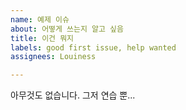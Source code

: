 ```yaml
---
name: 예제 이슈
about: 어떻게 쓰는지 알고 싶음
title: 이건 뭐지
labels: good first issue, help wanted
assignees: Louiness

---
```


아무것도 없습니다. 그저 연습 뿐...
